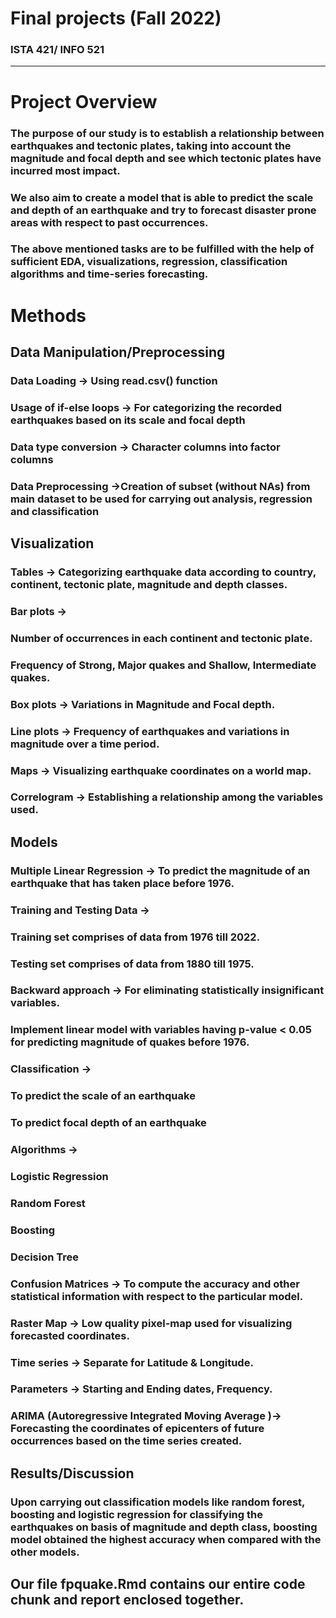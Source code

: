 # Final projects (Fall 2022)
### ISTA 421/ INFO 521
------
# Project Overview
### The purpose of our study is to establish a relationship between earthquakes and tectonic plates, taking into account the magnitude and focal depth and see which tectonic plates have incurred most impact. 
### We also aim to create a model that is able to predict the scale and depth of an earthquake and try to forecast disaster prone areas with respect to past occurrences.
### The above mentioned tasks are to be fulfilled with the help of sufficient EDA, visualizations, regression, classification algorithms and time-series forecasting.

# Methods
## Data Manipulation/Preprocessing
### Data Loading -> Using read.csv() function
### Usage of if-else loops -> For categorizing the recorded earthquakes based on its scale and focal depth 
### Data type conversion -> Character columns into factor columns
### Data Preprocessing ->Creation of subset (without NAs) from main dataset to be used for carrying out analysis, regression and classification

## Visualization
### Tables -> Categorizing earthquake data according to country, continent, tectonic plate, magnitude and depth classes. 
### Bar plots -> 
### Number of occurrences in each continent and tectonic plate.
### Frequency of Strong, Major quakes and Shallow, Intermediate quakes.
### Box plots -> Variations in Magnitude and Focal depth. 
### Line plots -> Frequency of earthquakes and variations in magnitude over a time period.
### Maps -> Visualizing earthquake coordinates on a world map. 
### Correlogram -> Establishing a relationship among the variables used.

## Models
### Multiple Linear Regression -> To predict the magnitude of an earthquake that has taken place before 1976.
### Training and Testing Data ->
### Training set comprises of data from 1976 till 2022.
### Testing set comprises of data from 1880 till 1975.
### Backward approach -> For eliminating statistically insignificant variables.
### Implement linear model with variables having p-value < 0.05 for predicting magnitude of quakes before 1976.

### Classification -> 
### To predict the scale of an earthquake 
### To predict focal depth of an earthquake
### Algorithms -> 
### Logistic Regression
### Random Forest
### Boosting
### Decision Tree
### Confusion Matrices -> To compute the accuracy and other statistical information with respect to the particular model.

### Raster Map -> Low quality pixel-map used for visualizing forecasted coordinates.
### Time series -> Separate for Latitude & Longitude. 
### Parameters -> Starting and Ending dates, Frequency.
### ARIMA (Autoregressive Integrated Moving Average )-> Forecasting the coordinates of epicenters of future occurrences based on the time series created.

## Results/Discussion

### Upon carrying out classification models like random forest, boosting and logistic regression for classifying the earthquakes on basis of magnitude and depth class, boosting model obtained the highest accuracy when compared with the other models.

## Our file fpquake.Rmd contains our entire code chunk and report enclosed together.
